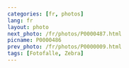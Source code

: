 ```yaml
---
categories: [fr, photos]
lang: fr
layout: photo
next_photo: /fr/photos/P0000487.html
picname: P0000486
prev_photo: /fr/photos/P0000009.html
tags: [Fotofalle, Zebra]
---
```

